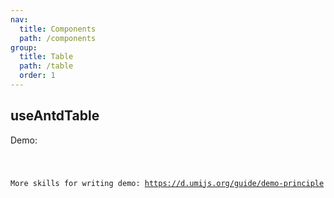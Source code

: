 ```yaml
---
nav:
  title: Components
  path: /components
group:
  title: Table
  path: /table
  order: 1
---
```


## useAntdTable

Demo:

<code src="./demo/demo1.tsx" />

More skills for writing demo: https://d.umijs.org/guide/demo-principle
